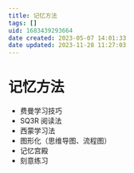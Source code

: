 ```yaml
---
title: 记忆方法
tags: []
uid: 1683439293664
date created: 2023-05-07 14:01:33
date updated: 2023-11-28 11:27:03
---
```


# 记忆方法

- 费曼学习技巧
- SQ3R 阅读法
- 西蒙学习法
- 图形化（思维导图、流程图）
- 记忆宫殿
- 刻意练习
